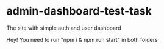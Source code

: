 # admin-dashboard-test-task
The site with simple auth and user dashboard

Hey!
You need to run "npm i & npm run start" in both folders
